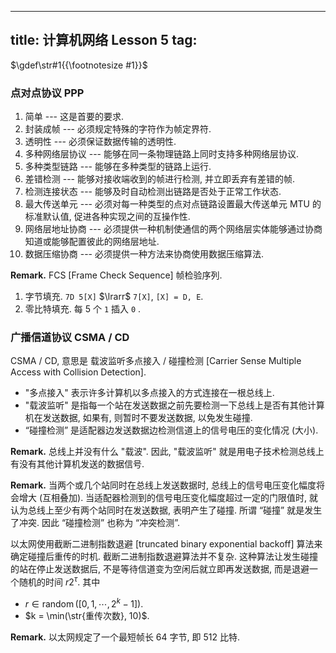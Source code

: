 
---
title: 计算机网络 Lesson 5
tag: [](/index.md)
---

$\gdef\str#1{{\footnotesize #1}}$

### 点对点协议 PPP

1. 简单 --- 这是首要的要求.
1. 封装成帧 --- 必须规定特殊的字符作为帧定界符.
1. 透明性 --- 必须保证数据传输的透明性.
1. 多种网络层协议 --- 能够在同一条物理链路上同时支持多种网络层协议.
1. 多种类型链路 --- 能够在多种类型的链路上运行.
1. 差错检测 --- 能够对接收端收到的帧进行检测, 并立即丢弃有差错的帧.
1. 检测连接状态 --- 能够及时自动检测出链路是否处于正常工作状态.
1. 最大传送单元 --- 必须对每一种类型的点对点链路设置最大传送单元 MTU 的标准默认值, 促进各种实现之间的互操作性.
1. 网络层地址协商 --- 必须提供一种机制使通信的两个网络层实体能够通过协商知道或能够配置彼此的网络层地址.
1. 数据压缩协商 --- 必须提供一种方法来协商使用数据压缩算法.

$\textbf{Remark.}$ FCS [Frame Check Sequence] 帧检验序列. 

1. 字节填充. `7D 5[X]` $\lrarr$ `7[X]`, `[X] = D, E`.
1. 零⽐特填充. 每 5 个 `1` 插入 `0` . 

### 广播信道协议 CSMA / CD

CSMA / CD, 意思是 载波监听多点接⼊ / 碰撞检测 [Carrier Sense Multiple Access with Collision Detection]. 

- "多点接入" 表示许多计算机以多点接入的方式连接在一根总线上.
- "载波监听" 是指每一个站在发送数据之前先要检测一下总线上是否有其他计算机在发送数据, 如果有, 则暂时不要发送数据, 以免发生碰撞.
- “碰撞检测” 是适配器边发送数据边检测信道上的信号电压的变化情况 (大小). 

$\textbf{Remark.}$ 总线上并没有什么 "载波". 因此, "载波监听" 就是用电子技术检测总线上有没有其他计算机发送的数据信号.

$\textbf{Remark.}$ 当两个或⼏个站同时在总线上发送数据时, 总线上的信号电压变化幅度将会增⼤ (互相叠加). 当适配器检测到的信号电压变化幅度超过⼀定的门限值时, 就认为总线上⾄少有两个站同时在发送数据, 表明产⽣了碰撞. 所谓 “碰撞” 就是发⽣了冲突. 因此 “碰撞检测” 也称为 “冲突检测”. 

以太⽹使⽤截断⼆进制指数退避 [truncated binary exponential backoff] 算法来确定碰撞后重传的时机. 截断⼆进制指数退避算法并不复杂. 这种算法让发⽣碰撞的站在停⽌发送数据后, 不是等待信道变为空闲后就⽴即再发送数据, ⽽是退避⼀个随机的时间 $r 2^\tau$. 其中

- $r \in \operatorname{random}([0, 1, \cdots, 2^k-1])$. 
- $k = \min(\str{重传次数}, 10)$. 

$\textbf{Remark.}$ 以太⽹规定了⼀个最短帧长 64 字节, 即 512 ⽐特.
